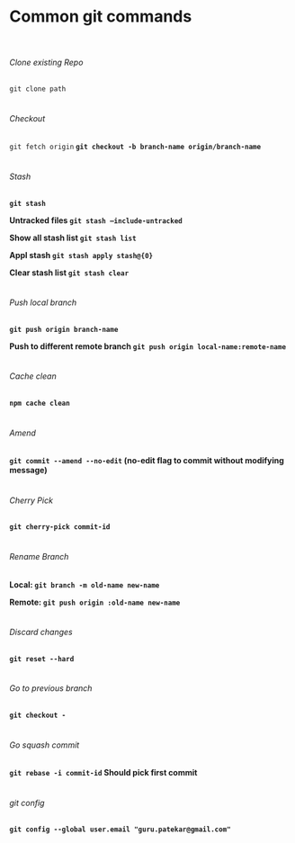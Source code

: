 # Common git commands
<br />

###### Clone existing Repo
`git clone path`
<br />
<br />

###### Checkout
`git fetch origin`<b />
`git checkout -b branch-name origin/branch-name`
<br />
<br />

###### Stash
`git stash`<br/>

**Untracked files**
`git stash –include-untracked`<br/>

**Show all stash list**
`git stash list`<br/>

**Appl stash**
`git stash apply stash@{0}`<br/>

**Clear stash list**
`git stash clear`
<br />
<br />

###### Push local branch
`git push origin branch-name`<br />
 
**Push to different remote branch**
`git push origin local-name:remote-name`
<br />
<br />

###### Cache clean
`npm cache clean`
<br />
<br />

###### Amend
`git commit --amend --no-edit` (no-edit flag to commit without modifying message)
<br />
<br />

###### Cherry Pick
`git cherry-pick commit-id`
<br />
<br />

###### Rename Branch
**Local:**
`git branch -m old-name new-name`

**Remote:**
`git push origin :old-name new-name`
<br />
<br />

###### Discard changes
`git reset --hard`
<br />
<br />

###### Go to previous branch 
`git checkout -`
<br />
<br />

###### Go squash commit
`git rebase -i commit-id`
Should pick first commit
<br />
<br />

###### git config 
 `git config --global user.email "guru.patekar@gmail.com"`
